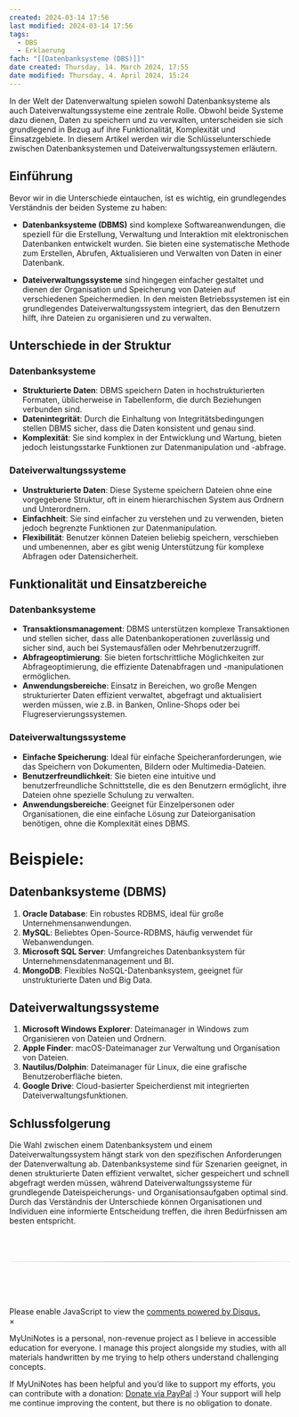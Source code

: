 ```yaml
---
created: 2024-03-14 17:56
last modified: 2024-03-14 17:56
tags:
  - DBS
  - Erklaerung
fach: "[[Datenbanksysteme (DBS)]]"
date created: Thursday, 14. March 2024, 17:55
date modified: Thursday, 4. April 2024, 15:24
---
```


In der Welt der Datenverwaltung spielen sowohl Datenbanksysteme als auch Dateiverwaltungssysteme eine zentrale Rolle. Obwohl beide Systeme dazu dienen, Daten zu speichern und zu verwalten, unterscheiden sie sich grundlegend in Bezug auf ihre Funktionalität, Komplexität und Einsatzgebiete. In diesem Artikel werden wir die Schlüsselunterschiede zwischen Datenbanksystemen und Dateiverwaltungssystemen erläutern.

## Einführung

Bevor wir in die Unterschiede eintauchen, ist es wichtig, ein grundlegendes Verständnis der beiden Systeme zu haben:

- **Datenbanksysteme (DBMS)** sind komplexe Softwareanwendungen, die speziell für die Erstellung, Verwaltung und Interaktion mit elektronischen Datenbanken entwickelt wurden. Sie bieten eine systematische Methode zum Erstellen, Abrufen, Aktualisieren und Verwalten von Daten in einer Datenbank.

- **Dateiverwaltungssysteme** sind hingegen einfacher gestaltet und dienen der Organisation und Speicherung von Dateien auf verschiedenen Speichermedien. In den meisten Betriebssystemen ist ein grundlegendes Dateiverwaltungssystem integriert, das den Benutzern hilft, ihre Dateien zu organisieren und zu verwalten.

## Unterschiede in der Struktur

### Datenbanksysteme

- **Strukturierte Daten**: DBMS speichern Daten in hochstrukturierten Formaten, üblicherweise in Tabellenform, die durch Beziehungen verbunden sind.
- **Datenintegrität**: Durch die Einhaltung von Integritätsbedingungen stellen DBMS sicher, dass die Daten konsistent und genau sind.
- **Komplexität**: Sie sind komplex in der Entwicklung und Wartung, bieten jedoch leistungsstarke Funktionen zur Datenmanipulation und -abfrage.

### Dateiverwaltungssysteme

- **Unstrukturierte Daten**: Diese Systeme speichern Dateien ohne eine vorgegebene Struktur, oft in einem hierarchischen System aus Ordnern und Unterordnern.
- **Einfachheit**: Sie sind einfacher zu verstehen und zu verwenden, bieten jedoch begrenzte Funktionen zur Datenmanipulation.
- **Flexibilität**: Benutzer können Dateien beliebig speichern, verschieben und umbenennen, aber es gibt wenig Unterstützung für komplexe Abfragen oder Datensicherheit.

## Funktionalität und Einsatzbereiche

### Datenbanksysteme

- **Transaktionsmanagement**: DBMS unterstützen komplexe Transaktionen und stellen sicher, dass alle Datenbankoperationen zuverlässig und sicher sind, auch bei Systemausfällen oder Mehrbenutzerzugriff.
- **Abfrageoptimierung**: Sie bieten fortschrittliche Möglichkeiten zur Abfrageoptimierung, die effiziente Datenabfragen und -manipulationen ermöglichen.
- **Anwendungsbereiche**: Einsatz in Bereichen, wo große Mengen strukturierter Daten effizient verwaltet, abgefragt und aktualisiert werden müssen, wie z.B. in Banken, Online-Shops oder bei Flugreservierungssystemen.

### Dateiverwaltungssysteme

- **Einfache Speicherung**: Ideal für einfache Speicheranforderungen, wie das Speichern von Dokumenten, Bildern oder Multimedia-Dateien.
- **Benutzerfreundlichkeit**: Sie bieten eine intuitive und benutzerfreundliche Schnittstelle, die es den Benutzern ermöglicht, ihre Dateien ohne spezielle Schulung zu verwalten.
- **Anwendungsbereiche**: Geeignet für Einzelpersonen oder Organisationen, die eine einfache Lösung zur Dateiorganisation benötigen, ohne die Komplexität eines DBMS.

# Beispiele:

## Datenbanksysteme (DBMS)

1. **Oracle Database**: Ein robustes RDBMS, ideal für große Unternehmensanwendungen.
2. **MySQL**: Beliebtes Open-Source-RDBMS, häufig verwendet für Webanwendungen.
3. **Microsoft SQL Server**: Umfangreiches Datenbanksystem für Unternehmensdatenmanagement und BI.
4. **MongoDB**: Flexibles NoSQL-Datenbanksystem, geeignet für unstrukturierte Daten und Big Data.

## Dateiverwaltungssysteme

1. **Microsoft Windows Explorer**: Dateimanager in Windows zum Organisieren von Dateien und Ordnern.
2. **Apple Finder**: macOS-Dateimanager zur Verwaltung und Organisation von Dateien.
3. **Nautilus/Dolphin**: Dateimanager für Linux, die eine grafische Benutzeroberfläche bieten.
4. **Google Drive**: Cloud-basierter Speicherdienst mit integrierten Dateiverwaltungsfunktionen.

## Schlussfolgerung

Die Wahl zwischen einem Datenbanksystem und einem Dateiverwaltungssystem hängt stark von den spezifischen Anforderungen der Datenverwaltung ab. Datenbanksysteme sind für Szenarien geeignet, in denen strukturierte Daten effizient verwaltet, sicher gespeichert und schnell abgefragt werden müssen, während Dateiverwaltungssysteme für grundlegende Dateispeicherungs- und Organisationsaufgaben optimal sind. Durch das Verständnis der Unterschiede können Organisationen und Individuen eine informierte Entscheidung treffen, die ihren Bedürfnissen am besten entspricht.

<!-- DISQUS SCRIPT COMMENT START -->

<hr style="border: none; height: 2px; background: linear-gradient(to right, #f0f0f0, #ccc, #f0f0f0); margin-top: 4rem; margin-bottom: 5rem;">
<div id="disqus_thread"></div>
<script>
    /**
    *  RECOMMENDED CONFIGURATION VARIABLES: EDIT AND UNCOMMENT THE SECTION BELOW TO INSERT DYNAMIC VALUES FROM YOUR PLATFORM OR CMS.
    *  LEARN WHY DEFINING THESE VARIABLES IS IMPORTANT: https://disqus.com/admin/universalcode/#configuration-variables    */
    /*
    var disqus_config = function () {
    this.page.url = PAGE_URL;  // Replace PAGE_URL with your page's canonical URL variable
    this.page.identifier = PAGE_IDENTIFIER; // Replace PAGE_IDENTIFIER with your page's unique identifier variable
    };
    */
    (function() { // DON'T EDIT BELOW THIS LINE
    var d = document, s = d.createElement('script');
    s.src = 'https://myuninotes.disqus.com/embed.js';
    s.setAttribute('data-timestamp', +new Date());
    (d.head || d.body).appendChild(s);
    })();
</script>
<noscript>Please enable JavaScript to view the <a href="https://disqus.com/?ref_noscript">comments powered by Disqus.</a></noscript>

<!-- DISQUS SCRIPT COMMENT END -->

<!-- Modal START -->
<div id="myModal" class="modal">
  <div class="modal-content">
    <span id="closeModal" class="close">&times;</span>
    <p class="modal-text">
      <span class="modal-highlight">MyUniNotes is a personal, non-revenue project as I believe in accessible education for everyone.</span> I manage this project alongside my studies, with all materials handwritten by me trying to help others understand challenging concepts.
    </p>
    <p class="modal-text">
      If MyUniNotes has been helpful and you’d like to support my efforts, <span class="modal-highlight"> you can contribute with a donation: <a class="modal-dono-link" href="https://paypal.me/myuninotes4u">Donate via PayPal</a> :) </span> Your support will help me continue improving the content, but there is no obligation to donate.
    </p>
  </div>
</div>

<script>
  // JavaScript to display the modal on page load
  document.addEventListener('DOMContentLoaded', function() {
    // Generate a random number between 1 and 1
    // Wanted it to load with a adjustable probability for every page load but did not work, as DOM is loaded only once. Therefore now loading it every time website is visited and DOM is loaded.
    const randomNumber = Math.floor(Math.random() * 1) + 1; 
    console.log(randomNumber)
    if (randomNumber === 1) {
      setTimeout(function() {
        const modal = document.getElementById('myModal');
        if (modal) {
          modal.classList.add('show');
        }
      }, 1000); // Adjust the delay as needed

      const closeModal = document.getElementById('closeModal');
      if (closeModal) {
        closeModal.addEventListener('click', function() {
          const modal = document.getElementById('myModal');
          if (modal) {
            modal.classList.remove('show');
          }
        });
      }
    } else {
      // Ensure the modal is hidden if the random number is not 1
      const modal = document.getElementById('myModal');
      if (modal) {
        modal.style.display = 'none';
      }
    }
  });
</script>
<!-- Modal END -->
